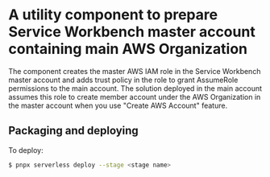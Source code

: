 # A utility component to prepare Service Workbench master account containing main AWS Organization

The component creates the master AWS IAM role in the Service Workbench master account and adds trust policy in the role
to grant AssumeRole permissions to the main account. The solution deployed in the main account assumes this role
to create member account under the AWS Organization in the master account when you use "Create AWS Account" feature.

## Packaging and deploying

To deploy:

```bash
$ pnpx serverless deploy --stage <stage name>
```
